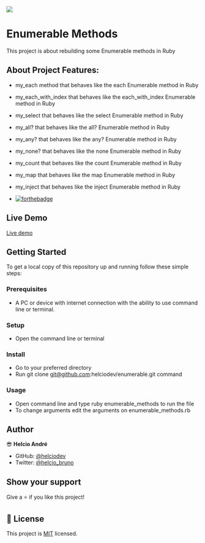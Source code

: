 ![](https://img.shields.io/badge/Microverse-blueviolet)


# Enumerable Methods
This project is about rebuilding some Enumerable methods in Ruby

## About Project Features:
- my_each method that behaves like the each Enumerable method in Ruby
- my_each_with_index that behaves like the each_with_index Enumerable method in Ruby
- my_select that behaves like the select Enumerable method in Ruby
- my_all? that behaves like the all? Enumerable method in Ruby
- my_any? that behaves like the any? Enumerable method in Ruby
- my_none? that behaves like the none Enumerable method in Ruby
- my_count that behaves like the count Enumerable method in Ruby
- my_map that behaves like the map Enumerable method in Ruby
- my_inject that behaves like the inject Enumerable method in Ruby

- [![forthebadge](https://forthebadge.com/images/badges/made-with-ruby.svg)](https://forthebadge.com)

## Live Demo
[Live demo](https://repl.it/@helciodev/TroubledBelovedObjectmodel#main.rb)

## Getting Started

To get a local copy of this repository up and running follow these simple steps:

### Prerequisites

- A PC or device with internet connection with the ability to use command line  or terminal.

### Setup

- Open the command line  or terminal

### Install

- Go to your preferred directory
- Run git clone git@github.com:helciodev/enumerable.git command

### Usage

- Open command line and type ruby enumerable_methods to run the file
- To change arguments edit the arguments on enumerable_methods.rb

## Author

😎 **Helcio André**

- GitHub: [@helciodev](https://github.com/helciodev)
- Twitter: [@helcio_bruno](https://twitter.com/helcio_bruno)

## Show your support

Give a ⭐️ if you like this project!

## 📝 License

This project is [MIT](https://choosealicense.com/licenses/mit/) licensed.


